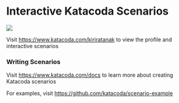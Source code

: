 # Interactive Katacoda Scenarios

[![](http://shields.katacoda.com/katacoda/kiriratanak/count.svg)](https://www.katacoda.com/kiriratanak "Get your profile on Katacoda.com")

Visit https://www.katacoda.com/kiriratanak to view the profile and interactive scenarios

### Writing Scenarios
Visit https://www.katacoda.com/docs to learn more about creating Katacoda scenarios

For examples, visit https://github.com/katacoda/scenario-example
